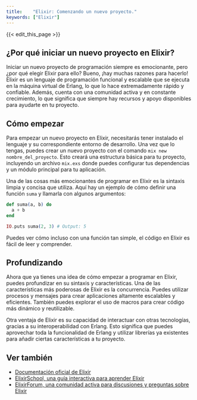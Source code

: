 ```yaml
---
title:    "Elixir: Comenzando un nuevo proyecto."
keywords: ["Elixir"]
---
```


{{< edit_this_page >}}

## ¿Por qué iniciar un nuevo proyecto en Elixir?

Iniciar un nuevo proyecto de programación siempre es emocionante, pero ¿por qué elegir Elixir para ello? Bueno, ¡hay muchas razones para hacerlo! Elixir es un lenguaje de programación funcional y escalable que se ejecuta en la máquina virtual de Erlang, lo que lo hace extremadamente rápido y confiable. Además, cuenta con una comunidad activa y en constante crecimiento, lo que significa que siempre hay recursos y apoyo disponibles para ayudarte en tu proyecto.

## Cómo empezar
Para empezar un nuevo proyecto en Elixir, necesitarás tener instalado el lenguaje y su correspondiente entorno de desarrollo. Una vez que lo tengas, puedes crear un nuevo proyecto con el comando `mix new nombre_del_proyecto`. Esto creará una estructura básica para tu proyecto, incluyendo un archivo `mix.exs` donde puedes configurar tus dependencias y un módulo principal para tu aplicación.

Una de las cosas más emocionantes de programar en Elixir es la sintaxis limpia y concisa que utiliza. Aquí hay un ejemplo de cómo definir una función `suma` y llamarla con algunos argumentos:

``` Elixir
def suma(a, b) do
  a + b
end

IO.puts suma(2, 3) # Output: 5
```

Puedes ver cómo incluso con una función tan simple, el código en Elixir es fácil de leer y comprender.

## Profundizando
Ahora que ya tienes una idea de cómo empezar a programar en Elixir, puedes profundizar en su sintaxis y características. Una de las características más poderosas de Elixir es la concurrencia. Puedes utilizar procesos y mensajes para crear aplicaciones altamente escalables y eficientes. También puedes explorar el uso de macros para crear código más dinámico y reutilizable.

Otra ventaja de Elixir es su capacidad de interactuar con otras tecnologías, gracias a su interoperabilidad con Erlang. Esto significa que puedes aprovechar toda la funcionalidad de Erlang y utilizar librerías ya existentes para añadir ciertas características a tu proyecto.

## Ver también
- [Documentación oficial de Elixir](https://hexdocs.pm/elixir/Kernel.html)
- [ElixirSchool, una guía interactiva para aprender Elixir](https://elixirschool.com/es/)
- [ElixirForum, una comunidad activa para discusiones y preguntas sobre Elixir](https://elixirforum.com/)